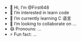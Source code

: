- 👋 Hi, I’m @First648
- 👀 I’m interested in learn code
- 🌱 I’m currently learning C 语言
- 💞️ I’m looking to collaborate on ...
- 😄 Pronouns: ...
- ⚡ Fun fact: ...

<!---
First648/First648 is a ✨ special ✨ repository because its `README.md` (this file) appears on your GitHub profile.
You can click the Preview link to take a look at your changes.
--->
